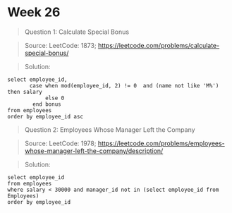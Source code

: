 # Week 26

> Question 1: Calculate Special Bonus

> Source: LeetCode: 1873; https://leetcode.com/problems/calculate-special-bonus/

> Solution:

```
select employee_id,
       case when mod(employee_id, 2) != 0  and (name not like 'M%') then salary
            else 0
        end bonus
from employees
order by employee_id asc
```

> Question 2: Employees Whose Manager Left the Company

> Source: LeetCode: 1978; https://leetcode.com/problems/employees-whose-manager-left-the-company/description/

> Solution:

```
select employee_id
from employees
where salary < 30000 and manager_id not in (select employee_id from Employees)
order by employee_id
```